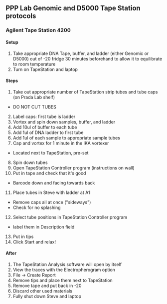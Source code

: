 ## PPP Lab Genomic and D5000 Tape Station protocols
### Agilent Tape Station 4200

#### Setup
1. Take appropriate DNA Tape, buffer, and ladder (either Genomic or D5000) out of -20 fridge 30 minutes beforehand to allow it to equilibrate to room temperature
2. Turn on TapeStation and laptop

#### Steps
1. Take out appropriate number of TapeStation strip tubes and tube caps (on Prada Lab shelf)
  - DO NOT CUT TUBES
2. Label caps: first tube is ladder
3. Vortex and spin down samples, buffer, and ladder
4. Add 10ul of buffer to each tube
5. Add 1ul of DNA ladder to first tube
6. Add 1ul of each sample to appropriate sample tubes
7. Cap and vortex for 1 minute in the IKA vortexer
  - Located next to TapeStation, pre-set
8. Spin down tubes
9. Open TapeStation Controller program (instructions on wall)
10. Put in tape and check that it's good
  - Barcode down and facing towards back
11. Place tubes in Steve with ladder at A1
  - Remove caps all at once ("sideways")
  - Check for no splashing
12. Select tube positions in TapeStation Controller program
  - label them in Description field
13. Put in tips
14. Click Start and relax!

#### After
1. The TapeStation Analysis software will open by itself
2. View the traces with the Electropherogram option
3. File -> Create Report
4. Remove tips and place them next to TapeStation
5. Remove tape and put back in -20
6. Discard other used materials
7. Fully shut down Steve and laptop 

